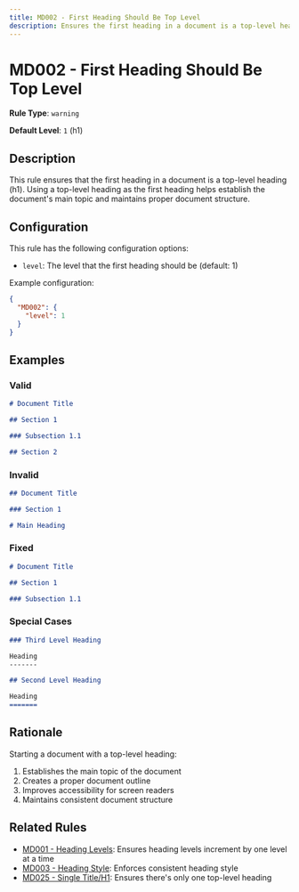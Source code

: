 ```yaml
---
title: MD002 - First Heading Should Be Top Level
description: Ensures the first heading in a document is a top-level heading (h1)
---
```


# MD002 - First Heading Should Be Top Level

**Rule Type**: `warning`

**Default Level**: `1` (h1)

## Description

This rule ensures that the first heading in a document is a top-level heading (h1). Using a top-level heading
as the first heading helps establish the document's main topic and maintains proper document structure.

## Configuration

This rule has the following configuration options:

- `level`: The level that the first heading should be (default: 1)

Example configuration:

```json
{
  "MD002": {
    "level": 1
  }
}
```

## Examples

### Valid

```markdown
# Document Title

## Section 1

### Subsection 1.1

## Section 2
```

### Invalid

<!-- markdownlint-disable -->
```markdown
## Document Title

### Section 1

# Main Heading
```
<!-- markdownlint-enable -->

### Fixed

```markdown
# Document Title

## Section 1

### Subsection 1.1
```

### Special Cases

<!-- markdownlint-disable -->
```markdown
### Third Level Heading

Heading
-------
```

```markdown
## Second Level Heading

Heading
=======
```
<!-- markdownlint-enable -->

## Rationale

Starting a document with a top-level heading:

1. Establishes the main topic of the document
2. Creates a proper document outline
3. Improves accessibility for screen readers
4. Maintains consistent document structure

## Related Rules

- [MD001 - Heading Levels](md001.md): Ensures heading levels increment by one level at a time
- [MD003 - Heading Style](md003.md): Enforces consistent heading style
- [MD025 - Single Title/H1](md025.md): Ensures there's only one top-level heading
